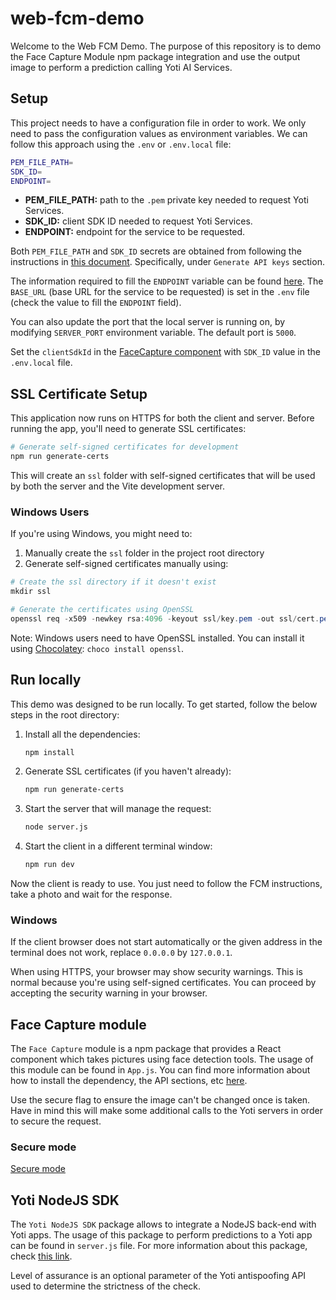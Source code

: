 # web-fcm-demo

Welcome to the Web FCM Demo. The purpose of this repository is to demo the Face Capture Module npm package integration and use the output image to perform a prediction calling Yoti AI Services.

## Setup

This project needs to have a configuration file in order to work. We only need to pass the configuration values as environment variables. We can follow this approach using the `.env` or `.env.local` file:

```bash
PEM_FILE_PATH=
SDK_ID=
ENDPOINT=
```

- **PEM_FILE_PATH:** path to the `.pem` private key needed to request Yoti Services.
- **SDK_ID:** client SDK ID needed to request Yoti Services.
- **ENDPOINT:** endpoint for the service to be requested.

Both `PEM_FILE_PATH` and `SDK_ID` secrets are obtained from following the instructions in [this document](https://developers.yoti.com/yoti/getting-started-hub). Specifically, under `Generate API keys` section.

The information required to fill the `ENDPOINT` variable can be found [here](https://developers.yoti.com/age-estimation/integration-guide). The `BASE_URL` (base URL for the service to be requested) is set in the `.env` file (check the value to fill the `ENDPOINT` field).

You can also update the port that the local server is running on, by modifying `SERVER_PORT` environment variable. The default port is `5000`.

Set the `clientSdkId` in the [FaceCapture component](https://github.com/getyoti/web-fcm-demo/blob/04738a2a43258594872c28b6bced669c6789ad49/src/App.js#L117) with `SDK_ID` value in the `.env.local` file.

## SSL Certificate Setup

This application now runs on HTTPS for both the client and server. Before running the app, you'll need to generate SSL certificates:

```bash
# Generate self-signed certificates for development
npm run generate-certs
```

This will create an `ssl` folder with self-signed certificates that will be used by both the server and the Vite development server.

### Windows Users

If you're using Windows, you might need to:

1. Manually create the `ssl` folder in the project root directory
2. Generate self-signed certificates manually using:

```powershell
# Create the ssl directory if it doesn't exist
mkdir ssl

# Generate the certificates using OpenSSL
openssl req -x509 -newkey rsa:4096 -keyout ssl/key.pem -out ssl/cert.pem -days 18250 -nodes
```

Note: Windows users need to have OpenSSL installed. You can install it using [Chocolatey](https://chocolatey.org/): `choco install openssl`.

## Run locally

This demo was designed to be run locally. To get started, follow the below steps in the root directory:

1. Install all the dependencies:

    ```bash
    npm install
    ```

2. Generate SSL certificates (if you haven't already):

    ```bash
    npm run generate-certs
    ```

3. Start the server that will manage the request:

    ```bash
    node server.js
    ```

4. Start the client in a different terminal window:

    ```bash
    npm run dev
    ```

Now the client is ready to use. You just need to follow the FCM instructions, take a photo and wait for the response.

### Windows

If the client browser does not start automatically or the given address in the terminal does not work, replace `0.0.0.0` by `127.0.0.1`.

When using HTTPS, your browser may show security warnings. This is normal because you're using self-signed certificates. You can proceed by accepting the security warning in your browser.

## Face Capture module

The `Face Capture` module is a npm package that provides a React component which takes pictures using face detection tools.
The usage of this module can be found in `App.js`. You can find more information about how to install the dependency, the API sections, etc [here](https://www.npmjs.com/package/@getyoti/react-face-capture).

Use the secure flag to ensure the image can't be changed once is taken. Have in mind this will make some additional calls to the Yoti servers in order to secure the request.

### Secure mode

[Secure mode](./docs/secure-mode.md)

## Yoti NodeJS SDK

The `Yoti NodeJS SDK` package allows to integrate a NodeJS back-end with Yoti apps. The usage of this package to perform predictions to a Yoti app can be found in `server.js` file. For more information about this package, check [this link](https://www.npmjs.com/package/yoti).

Level of assurance is an optional parameter of the Yoti antispoofing API used to determine the strictness of the check.
